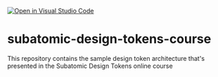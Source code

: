 [![Open in Visual Studio Code](https://classroom.github.com/assets/open-in-vscode-2e0aaae1b6195c2367325f4f02e2d04e9abb55f0b24a779b69b11b9e10269abc.svg)](https://classroom.github.com/online_ide?assignment_repo_id=18909450&assignment_repo_type=AssignmentRepo)
# subatomic-design-tokens-course
This repository contains the sample design token architecture that's presented in the Subatomic Design Tokens online course
